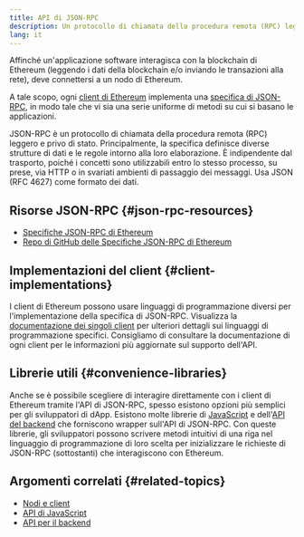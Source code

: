 ```yaml
---
title: API di JSON-RPC
description: Un protocollo di chiamata della procedura remota (RPC) leggero e privo di stato per i client di Ethereum.
lang: it
---
```


Affinché un'applicazione software interagisca con la blockchain di Ethereum (leggendo i dati della blockchain e/o inviando le transazioni alla rete), deve connettersi a un nodo di Ethereum.

A tale scopo, ogni [client di Ethereum](/developers/docs/nodes-and-clients/#execution-clients) implementa una [specifica di JSON-RPC](http://www.jsonrpc.org/specification), in modo tale che vi sia una serie uniforme di metodi su cui si basano le applicazioni.

JSON-RPC è un protocollo di chiamata della procedura remota (RPC) leggero e privo di stato. Principalmente, la specifica definisce diverse strutture di dati e le regole intorno alla loro elaborazione. È indipendente dal trasporto, poiché i concetti sono utilizzabili entro lo stesso processo, su prese, via HTTP o in svariati ambienti di passaggio dei messaggi. Usa JSON (RFC 4627) come formato dei dati.

## Risorse JSON-RPC {#json-rpc-resources}

- [Specifiche JSON-RPC di Ethereum](https://playground.open-rpc.org/?schemaUrl=https://raw.githubusercontent.com/ethereum/eth1.0-apis/assembled-spec/openrpc.json&uiSchema[appBar][ui:splitView]=true&uiSchema[appBar][ui:input]=false&uiSchema[appBar][ui:examplesDropdown]=false)
- [Repo di GitHub delle Specifiche JSON-RPC di Ethereum](https://github.com/ethereum/eth1.0-apis)

## Implementazioni del client {#client-implementations}

I client di Ethereum possono usare linguaggi di programmazione diversi per l'implementazione della specifica di JSON-RPC. Visualizza la [documentazione dei singoli client](/developers/docs/nodes-and-clients/#execution-clients) per ulteriori dettagli sui linguaggi di programmazione specifici. Consigliamo di consultare la documentazione di ogni client per le informazioni più aggiornate sul supporto dell'API.

## Librerie utili {#convenience-libraries}

Anche se è possibile scegliere di interagire direttamente con i client di Ethereum tramite l'API di JSON-RPC, spesso esistono opzioni più semplici per gli sviluppatori di dApp. Esistono molte librerie di [JavaScript](/developers/docs/apis/javascript/#available-libraries) e dell'[API del backend](/developers/docs/apis/backend/#available-libraries) che forniscono wrapper sull'API di JSON-RPC. Con queste librerie, gli sviluppatori possono scrivere metodi intuitivi di una riga nel linguaggio di programmazione di loro scelta per inizializzare le richieste di JSON-RPC (sottostanti) che interagiscono con Ethereum.

## Argomenti correlati {#related-topics}

- [Nodi e client](/developers/docs/nodes-and-clients/)
- [API di JavaScript](/developers/docs/apis/javascript/)
- [API per il backend](/developers/docs/apis/backend/)
